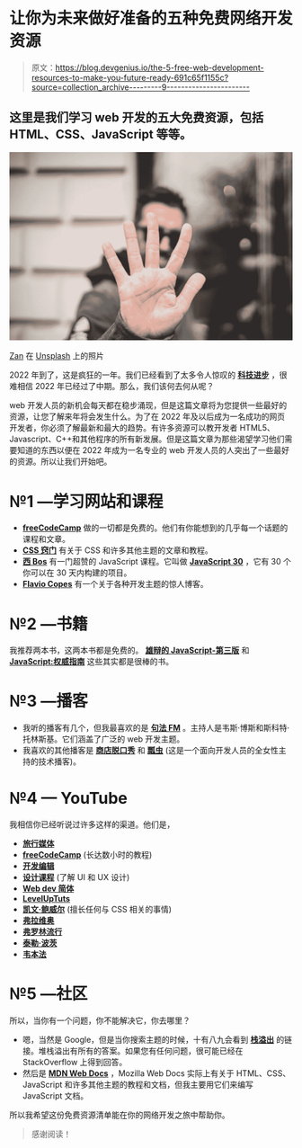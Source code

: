 # 让你为未来做好准备的五种免费网络开发资源

> 原文：<https://blog.devgenius.io/the-5-free-web-development-resources-to-make-you-future-ready-691c65f1155c?source=collection_archive---------9----------------------->

## 这里是我们学习 web 开发的五大免费资源，包括 HTML、CSS、JavaScript 等等。

![](img/68f8389e7243698748a953d2e6a85764.png)

[Zan](https://unsplash.com/es/@zanilic?utm_source=medium&utm_medium=referral) 在 [Unsplash](https://unsplash.com?utm_source=medium&utm_medium=referral) 上的照片

2022 年到了，这是疯狂的一年。我们已经看到了太多令人惊叹的 [**科技进步**](https://www.forbes.com/sites/bernardmarr/2022/02/21/the-top-10-tech-trends-in-2022-everyone-must-be-ready-for-now/) ，很难相信 2022 年已经过了中期。那么，我们该何去何从呢？

web 开发人员的新机会每天都在稳步涌现，但是这篇文章将为您提供一些最好的资源，让您了解来年将会发生什么。为了在 2022 年及以后成为一名成功的网页开发者，你必须了解最新和最大的趋势。有许多资源可以教开发者 HTML5、Javascript、C++和其他程序的所有新发展。但是这篇文章为那些渴望学习他们需要知道的东西以便在 2022 年成为一名专业的 web 开发人员的人突出了一些最好的资源。所以让我们开始吧。

# №1 —学习网站和课程

*   [**freeCodeCamp**](https://www.freecodecamp.org/) 做的一切都是免费的。他们有你能想到的几乎每一个话题的课程和文章。
*   [**CSS 窍门**](https://css-tricks.com/) 有关于 CSS 和许多其他主题的文章和教程。
*   [**西 Bos**](https://wesbos.com/) 有一门超赞的 JavaScript 课程。它叫做 [**JavaScript 30**](https://javascript30.com/) ，它有 30 个你可以在 30 天内构建的项目。
*   [**Flavio Copes**](https://flaviocopes.com/) 有一个关于各种开发主题的惊人博客。

# №2 —书籍

我推荐两本书，这两本书都是免费的。 [**雄辩的 JavaScript-第三版**](https://www.amazon.com/Eloquent-JavaScript-3rd-Introduction-Programming-ebook/dp/B07C96Q217) 和 [**JavaScript:权威指南**](https://www.amazon.com/JavaScript-Definitive-Most-Used-Programming-Language-ebook/dp/B088P9Q6BB/ref=sr_1_3?crid=SHI5OA95JNKU&keywords=javascript&qid=1659516089&s=digital-text&sprefix=java%2Cdigital-text%2C770&sr=1-3) 这些其实都是很棒的书。

# №3 —播客

*   我听的播客有几个，但我最喜欢的是 [**句法 FM**](https://syntax.fm/) 。主持人是韦斯·博斯和斯科特·托林斯基。它们涵盖了广泛的 web 开发主题。
*   我喜欢的其他播客是 [**商店脱口秀**](https://shoptalkshow.com/) 和 [**瓢虫**](https://www.ladybug.dev/) (这是一个面向开发人员的全女性主持的技术播客)。

# №4 — YouTube

我相信你已经听说过许多这样的渠道。他们是，

*   [**旅行媒体**](https://www.youtube.com/TraversyMedia)
*   [**freeCodeCamp**](https://www.youtube.com/c/Freecodecamp) (长达数小时的教程)
*   [**开发编辑**](https://www.youtube.com/devEd)
*   [**设计课程**](https://www.youtube.com/DesignCourse) (了解 UI 和 UX 设计)
*   [**Web dev 简体**](https://www.youtube.com/WebDevSimplified)
*   [**LevelUpTuts**](https://www.youtube.com/LevelUpTuts)
*   [**凯文·鲍威尔**](https://www.youtube.com/KevinPowell) (擅长任何与 CSS 相关的事情)
*   [**弗拉维奥**](https://www.youtube.com/user/copesc)
*   [**弗罗林流行**](https://www.youtube.com/florinpop)
*   [**泰勒·波茨**](https://www.youtube.com/TylerPotts)
*   [**韦本法**](https://www.youtube.com/Weibenfalk)

# №5 —社区

所以，当你有一个问题，你不能解决它，你去哪里？

*   嗯，当然是 Google，但是当你搜索主题的时候，十有八九会看到 [**栈溢出**](https://stackoverflow.com/) 的链接。堆栈溢出有所有的答案。如果您有任何问题，很可能已经在 StackOverflow 上得到回答。
*   然后是 [**MDN Web Docs**](https://developer.mozilla.org/) ，Mozilla Web Docs 实际上有关于 HTML、CSS、JavaScript 和许多其他主题的教程和文档，但我主要用它们来编写 JavaScript 文档。

所以我希望这份免费资源清单能在你的网络开发之旅中帮助你。

> 感谢阅读！